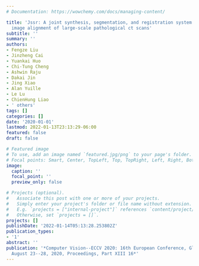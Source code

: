 ```yaml
---
# Documentation: https://wowchemy.com/docs/managing-content/

title: 'Jssr: A joint synthesis, segmentation, and registration system for 3d multi-modal
  image alignment of large-scale pathological ct scans'
subtitle: ''
summary: ''
authors:
- Fengze Liu
- Jinzheng Cai
- Yuankai Huo
- Chi-Tung Cheng
- Ashwin Raju
- Dakai Jin
- Jing Xiao
- Alan Yuille
- Le Lu
- ChienHung Liao
- ' others'
tags: []
categories: []
date: '2020-01-01'
lastmod: 2022-01-13T23:13:29-06:00
featured: false
draft: false

# Featured image
# To use, add an image named `featured.jpg/png` to your page's folder.
# Focal points: Smart, Center, TopLeft, Top, TopRight, Left, Right, BottomLeft, Bottom, BottomRight.
image:
  caption: ''
  focal_point: ''
  preview_only: false

# Projects (optional).
#   Associate this post with one or more of your projects.
#   Simply enter your project's folder or file name without extension.
#   E.g. `projects = ["internal-project"]` references `content/project/deep-learning/index.md`.
#   Otherwise, set `projects = []`.
projects: []
publishDate: '2022-01-14T05:13:28.253802Z'
publication_types:
- '1'
abstract: ''
publication: '*Computer Vision--ECCV 2020: 16th European Conference, Glasgow, UK,
  August 23--28, 2020, Proceedings, Part XIII 16*'
---
```

